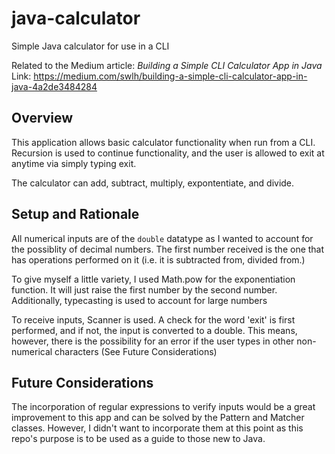 # java-calculator
Simple Java calculator for use in a CLI

Related to the Medium article: *Building a Simple CLI Calculator App in Java*
Link: https://medium.com/swlh/building-a-simple-cli-calculator-app-in-java-4a2de3484284

## Overview

This application allows basic calculator functionality when run from a CLI. Recursion is used to continue functionality, and the user is allowed to exit at anytime via simply typing exit.

The calculator can add, subtract, multiply, expontentiate, and divide.

## Setup and Rationale

All numerical inputs are of the `double` datatype as I wanted to account for the possiblity of decimal numbers.
The first number received is the one that has operations performed on it (i.e. it is subtracted from, divided from.)

To give myself a little variety, I used Math.pow for the exponentiation function. It will just raise the first number by the second number. Additionally, typecasting is used to account for large numbers

To receive inputs, Scanner is used. A check for the word 'exit' is first performed, and if not, the input is converted to a double.
This means, however, there is the possibility for an error if the user types in other non-numerical characters (See Future Considerations)

## Future Considerations

The incorporation of regular expressions to verify inputs would be a great improvement to this app and can be solved by 
the Pattern and Matcher classes. However, I didn't want to incorporate them at this point as this repo's purpose is to be used
as a guide to those new to Java. 
